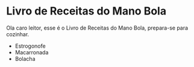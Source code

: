 # Livro de Receitas do Mano Bola

Ola caro leitor, esse é o Livro de Receitas do Mano Bola, prepara-se para cozinhar.

 - Estrogonofe
 - Macarronada
 - Bolacha
